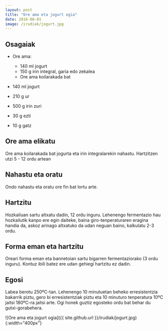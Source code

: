 ```yaml
---
layout: post
title: "Ore ama eta jogurt ogia"
date: 2016-08-01
image: /irudiak/jogurt.jpg
---
```


##  Osagaiak

* Ore ama:

    * 140 ml jogurt
	* 150 g irin integral, garia edo zekalea
	* Ore ama koilarakada bat

* 140 ml jogurt 

* 210 g ur

* 500 g irin zuri

* 30 g ezti

* 10 g gatz

## Ore ama elikatu

Ore ama koilarakada bat jogurta eta irin integralarekin nahastu. Hartzitzen utzi 5 - 12 ordu artean 

## Nahastu eta oratu

Ondo nahastu eta oratu ore fin bat lortu arte.

## Hartzitu

Hozkailuan sartu altxatu dadin, 12 ordu inguru. Lehenengo fermentazio
hau hozkailutik kanpo ere egin daiteke, baina giro-tenperaturaren
eragina handia da, askoz arinago altxatuko da udan neguan baino,
kalkulatu 2-3 ordu.

## Forma eman eta hartzitu

Oreari forma eman eta bannetoian sartu bigarren fermentaziorako (3
ordu inguru). Kontuz ibili batez ere udan gehiegi hartzitu ez dadin.

## Egosi

Labea berotu 250ºC-tan. Lehenengo 10 minutuetan beheko erresistentzia
bakarrik piztu, gero bi erresistentziak piztu eta 10 minuturo
tenperatura 10ºC jaitsi 180ºC-ra jaitsi arte. Ogi honek guztiz
egosteko ordu bat behar du gutxi-gorabehera.


![Ore ama eta jogurt ogia]({{ site.github.url }}/irudiak/jogurt.jpg){:width="400px"}
